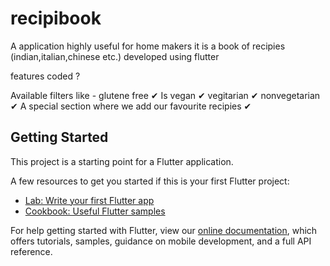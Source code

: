 # recipibook

A application highly useful for home makers it is a book of recipies (indian,italian,chinese etc.) developed using flutter

features coded ?

Available filters like -
glutene free ✔
Is vegan ✔
vegitarian ✔
nonvegetarian ✔
A special section where we add our favourite recipies ✔


## Getting Started

This project is a starting point for a Flutter application.

A few resources to get you started if this is your first Flutter project:

- [Lab: Write your first Flutter app](https://flutter.dev/docs/get-started/codelab)
- [Cookbook: Useful Flutter samples](https://flutter.dev/docs/cookbook)

For help getting started with Flutter, view our
[online documentation](https://flutter.dev/docs), which offers tutorials,
samples, guidance on mobile development, and a full API reference.
